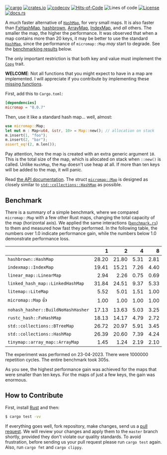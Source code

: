 [![cargo](https://github.com/yegor256/micromap/actions/workflows/cargo.yml/badge.svg)](https://github.com/yegor256/micromap/actions/workflows/cargo.yml)
[![crates.io](https://img.shields.io/crates/v/micromap.svg)](https://crates.io/crates/micromap)
[![codecov](https://codecov.io/gh/yegor256/micromap/branch/master/graph/badge.svg)](https://codecov.io/gh/yegor256/micromap)
[![Hits-of-Code](https://hitsofcode.com/github/yegor256/micromap)](https://hitsofcode.com/view/github/yegor256/micromap)
![Lines of code](https://img.shields.io/tokei/lines/github/yegor256/micromap)
[![License](https://img.shields.io/badge/license-MIT-green.svg)](https://github.com/yegor256/micromap/blob/master/LICENSE.txt)
[![docs.rs](https://img.shields.io/docsrs/micromap)](https://docs.rs/micromap/latest/micromap/)

A much faster alternative of [`HashMap`](https://doc.rust-lang.org/std/collections/struct.HashMap.html), 
for very small maps. 
It is also faster than
[FxHashMap](https://github.com/rust-lang/rustc-hash),
[hashbrown](https://github.com/rust-lang/hashbrown),
[ArrayMap](https://github.com/robjtede/tinymap),
[IndexMap](https://crates.io/crates/indexmap),
and _all_ others.
The smaller the map, the higher the performance. 
It was observed that when a map contains more than 20 keys, it may be better to use the standard 
[`HashMap`](https://doc.rust-lang.org/std/collections/struct.HashMap.html), since
the performance of `micromap::Map` _may_ start to degrade. 
See the [benchmarking results](#benchmark) below.

The only important restriction is that both key and value must implement 
the [`Copy`](https://doc.rust-lang.org/std/marker/trait.Copy.html) trait.

**WELCOME**: 
Not all functions that you might expect to have in a map are implemented. 
I will appreciate if you contribute by implementing these 
[missing functions](https://github.com/yegor256/micromap/issues).

First, add this to `Cargo.toml`:

```toml
[dependencies]
micromap = "0.0.7"
```

Then, use it like a standard hash map... well, almost:

```rust
use micromap::Map;
let mut m : Map<u64, &str, 10> = Map::new(); // allocation on stack
m.insert(1, "foo");
m.insert(2, "bar");
assert_eq!(2, m.len());
```

Pay attention, here the map is created with an extra generic argument `10`. This is 
the total size of the map, which is allocated on stack when `::new()` is called. 
Unlike `HashMap`, the `Map` doesn't use heap at all. If more than ten keys will be
added to the map, it will panic.

Read [the API documentation](https://docs.rs/micromap/latest/micromap/). The struct
[`micromap::Map`](https://docs.rs/micromap/latest/micromap/struct.Map.html) is designed as closely similar to 
[`std::collections::HashMap`](https://doc.rust-lang.org/std/collections/struct.HashMap.html) as possible.

## Benchmark

There is a summary of a simple benchmark, where we compared `micromap::Map` with
a few other Rust maps, changing the total capacity of the map (horizontal axis).
We applied the same interactions 
([`benchmark.rs`](https://github.com/yegor256/micromap/blob/master/tests/benchmark.rs)) 
to them and measured how fast they performed. In the following table, 
the numbers over 1.0 indicate performance gain, 
while the numbers below 1.0 demonstrate performance loss.

<!-- benchmark -->
| | 1 | 2 | 4 | 8 | 16 | 32 | 64 | 128 |
| --- | --: | --: | --: | --: | --: | --: | --: | --: |
| `hashbrown::HashMap` | 28.20 | 21.80 | 5.31 | 2.81 | 1.69 | 0.68 | 0.34 | 0.16 |
| `indexmap::IndexMap` | 19.41 | 15.21 | 7.26 | 4.40 | 2.65 | 1.32 | 0.66 | 0.33 |
| `linear_map::LinearMap` | 2.94 | 2.26 | 0.75 | 0.69 | 0.66 | 0.56 | 0.55 | 0.66 |
| `linked_hash_map::LinkedHashMap` | 31.84 | 24.51 | 9.37 | 5.33 | 4.18 | 1.69 | 0.87 | 0.43 |
| `litemap::LiteMap` | 5.52 | 5.01 | 1.51 | 1.00 | 0.82 | 0.51 | 0.33 | 0.22 |
| `micromap::Map` 👍 | 1.00 | 1.00 | 1.00 | 1.00 | 1.00 | 1.00 | 1.00 | 1.00 |
| `nohash_hasher::BuildNoHashHasher` | 17.13 | 13.63 | 5.03 | 3.25 | 1.43 | 0.66 | 0.33 | 0.16 |
| `rustc_hash::FxHashMap` | 18.13 | 14.17 | 4.79 | 2.72 | 1.82 | 0.59 | 0.31 | 0.15 |
| `std::collections::BTreeMap` | 26.72 | 20.97 | 5.91 | 3.45 | 2.92 | 1.54 | 0.69 | 0.38 |
| `std::collections::HashMap` | 26.39 | 20.60 | 7.39 | 4.24 | 2.75 | 1.34 | 0.67 | 0.34 |
| `tinymap::array_map::ArrayMap` | 1.45 | 1.24 | 2.19 | 2.10 | 2.38 | 2.46 | 2.79 | 2.80 |

The experiment was performed on 23-04-2023.
 There were 1000000 repetition cycles.
 The entire benchmark took 305s.

<!-- benchmark -->

As you see, the highest performance gain was achieved for the maps that were smaller than ten keys.
For the maps of just a few keys, the gain was enormous.

## How to Contribute

First, install [Rust](https://www.rust-lang.org/tools/install) and then:

```bash
$ cargo test -vv
```

If everything goes well, fork repository, make changes, send us a [pull request](https://www.yegor256.com/2014/04/15/github-guidelines.html).
We will review your changes and apply them to the `master` branch shortly,
provided they don't violate our quality standards. To avoid frustration,
before sending us your pull request please run `cargo test` again. Also, 
run `cargo fmt` and `cargo clippy`.
